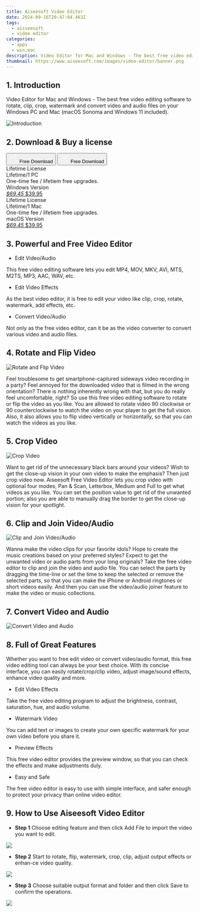 ```yaml
---
title: Aiseesoft Video Editor
date: 2024-09-16T20:47:04.463Z
tags: 
  - aisseesoft
  - video editor
categories: 
  - apps
  - win,mac
description: Video Editor for Mac and Windows - The best free video editing software to rotate, clip, crop, watermark and convert video and audio files on your Windows PC and Mac (macOS Sonoma and Windows 11 included).
thumbnail: https://www.aiseesoft.com/images/video-editor/banner.png
---
```


## 1. Introduction

Video Editor for Mac and Windows - The best free video editing software to rotate, clip, crop, watermark and convert video and audio files on your Windows PC and Mac (macOS Sonoma and Windows 11 included).

![Introduction](https://www.aiseesoft.com/images/video-editor/banner.png)

## 2. Download & Buy a license

<div class="mx-auto flex items-center justify-center space-x-4">
  <button 
  onclick="javascript:window.open('https://secure.2checkout.com/order/checkout.php?PRODS=4706765&QTY=1&COUPON=AISEOHC&DESIGN_TYPE=2&SHORT_FORM=1&AFFILIATE=108875&CART=1', '_blank');
    window.open('https://download.aiseesoft.com/mac/free-video-editor-for-mac.dmg', '_blank');void(0);"
  class="flex flex-row font-bold rounded-lg text-lg w-48 h-16 bg-[#FF8014] text-[#ffffff] items-center justify-center p-2">
    <svg width="24px" height="24px" viewBox="0 0 24 24" xmlns="http://www.w3.org/2000/svg" color="#ffffff" fill="none" stroke="currentColor" stroke-width="3" stroke-linecap="round" stroke-linejoin="round"><path d="M16 2C16.3632 4.17921 14.0879 5.83084 12.8158 6.57142C12.4406 6.78988 12.0172 6.5117 12.0819 6.08234C12.2993 4.63878 13.0941 2.00008 16 2Z" stroke="#f8f7f7" stroke-width="1.5"></path><path d="M9 6.5C9.89676 6.5 10.6905 6.69941 11.2945 6.92013C12.0563 7.19855 12.9437 7.19854 13.7055 6.92012C14.3094 6.6994 15.1032 6.5 15.9999 6.5C17.0852 6.5 18.4649 7.08889 19.4999 8.26666C16 11 17 15.5 20.269 16.6916C19.2253 19.5592 17.2413 21.5 15.4999 21.5C13.9999 21.5 14 20.8 12.5 20.8C11 20.8 11 21.5 9.5 21.5C7 21.5 4 17.5 4 12.5C4 8.5 7 6.5 9 6.5Z" stroke="#f8f7f7" stroke-width="1.5"></path></svg>    
    <span class="font-medium mx-auto">Free Download</span>  
  </button>
  <button 
  onclick="javascript:window.open('https://secure.2checkout.com/order/checkout.php?PRODS=4709327&QTY=1&COUPON=AISEOHC&DESIGN_TYPE=2&SHORT_FORM=1&AFFILIATE=108875&CART=1', '_blank');
    window.open('https://download.aiseesoft.com/free-video-editor.exe', '_blank');void(0);"
  class="flex flex-row font-bold rounded-lg text-lg w-48 h-16 bg-[#FF8014] text-[#ffffff] items-center justify-center p-2">
    <svg width="24px" height="24px" viewBox="0 0 24 24" xmlns="http://www.w3.org/2000/svg" color="#ffffff" fill="none" stroke="currentColor" stroke-width="3" stroke-linecap="round" stroke-linejoin="round"><path d="M4 16.9865V7.01353C4 6.71792 4.21531 6.46636 4.50737 6.42072L19.3074 4.10822C19.6713 4.05137 20 4.33273 20 4.70103V19.299C20 19.6673 19.6713 19.9486 19.3074 19.8918L4.50737 17.5793C4.21531 17.5336 4 17.2821 4 16.9865Z" stroke="#f8f7f7" stroke-width="1.5"></path><path d="M4 12H20" stroke="#f8f7f7" stroke-width="1.5"></path><path d="M10.5 5.5V18.5" stroke="#f8f7f7" stroke-width="1.5"></path></svg>
    <span class="font-medium mx-auto">Free Download</span>  
  </button>
</div>

<div class="mx-auto flex items-center justify-center">
  <div class="m-8 grid grid-cols-1 gap-6 xl:grid-cols-2">
    <div class="flex w-full flex-col rounded-2xl bg-[#ffffff] text-[#374151] shadow-xl xl:w-96">
      <div class="flex h-full flex-col p-8">
        <div class="pb-6 text-3xl font-bold">Lifetime License</div>
        <div class="pb-12 text-lg">
          Lifetime/1 PC
          <div class="text-xs">One-time fee / lifetiem free upgrades.</div>
          <div class="text-xs">Windows Version</div>
        </div>
        <div class="flex flex-col gap-3 text-base"></div>
        <div class="flex flex-grow"></div>
        <div class="flex pt-10">
          <a href="https://secure.2checkout.com/order/checkout.php?PRODS=4709327&QTY=1&COUPON=AISEOHC&DESIGN_TYPE=2&SHORT_FORM=1&AFFILIATE=108875&CART=1" class="w-full transform cursor-pointer rounded-lg bg-[#7e22ce] p-3 text-center text-xl font-bold !text-[#ffffff] !no-underline transition-transform hover:bg-purple-800 active:scale-95"> 
           <em class="text-base line-through !text-[#c5c5c5]">$69.45</em>
            $39.95
          </a>
        </div>
      </div>
    </div>
    <div class="flex w-full flex-col rounded-2xl bg-[#ffffff] text-[#374151] shadow-xl xl:w-96">
      <div class="flex h-full flex-col p-8">
        <div class="pb-6 text-3xl font-bold">Lifetime License</div>
        <div class="pb-12 text-lg">
          Lifetime/1 Mac
          <div class="text-xs">One-time fee / lifetiem free upgrades.</div>
          <div class="text-xs">macOS Version</div>
        </div>
        <div class="flex flex-col gap-3 text-base"></div>
        <div class="flex flex-grow"></div>
        <div class="flex pt-10">
          <a href="https://secure.2checkout.com/order/checkout.php?PRODS=4706765&QTY=1&COUPON=AISEOHC&DESIGN_TYPE=2&SHORT_FORM=1&AFFILIATE=108875&CART=1" class="w-full transform cursor-pointer rounded-lg bg-[#7e22ce] p-3 text-center text-xl font-bold !text-[#ffffff] !no-underline transition-transform hover:bg-purple-800 active:scale-95">
           <em class="text-base line-through !text-[#c5c5c5]">$69.45</em>
            $39.95
          </a>
        </div>
      </div>
    </div>   
  </div>
</div>

## 3. Powerful and Free Video Editor

- Edit Video/Audio

This free video editing software lets you edit MP4, MOV, MKV, AVI, MTS, M2TS, MP3, AAC, WAV, etc.

- Edit Video Effects

As the best video editor, it is free to edit your video like clip, crop, rotate, watermark, add effects, etc.

- Convert Video/Audio

Not only as the free video editor, can it be as the video converter to convert various video and audio files.

## 4. Rotate and Flip Video

![Rotate and Flip Video](https://www.aiseesoft.com/images/video-editor/rotate-and-flip.png)

Feel troublesome to get smartphone-captured sideways video recording in a party? Feel annoyed for the downloaded video that is filmed in the wrong orientation? There is nothing inherently wrong with that, but you do really feel uncomfortable, right? So use this free video editing software to rotate or flip the video as you like. You are allowed to rotate video 90 clockwise or 90 counterclockwise to watch the video on your player to get the full vision. Also, it also allows you to flip video vertically or horizontally, so that you can watch the videos as you like.

## 5. Crop Video

![Crop Video](https://www.aiseesoft.com/images/video-editor/crop-video.png)

Want to get rid of the unnecessary black bars around your videos? Wish to get the close-up vision in your own video to make the emphasis? Then just crop video now. Aiseesoft Free Video Editor lets you crop video with optional four modes, Pan & Scan, Letterbox, Medium and Full to get what videos as you like. You can set the position value to get rid of the unwanted portion; also you are able to manually drag the border to get the close-up vision for your spotlight.

## 6. Clip and Join Video/Audio

![Clip and Join Video/Audio](https://www.aiseesoft.com/images/video-editor/clip-and-join.png)

Wanna make the video clips for your favorite idols? Hope to create the music creations based on your preferred styles? Expect to get the unwanted video or audio parts from your long originals? Take the free video editor to clip and join the video and audio file. You can select the parts by dragging the time-line or set the time to keep the selected or remove the selected parts, so that you can make the iPhone or Android ringtones or short videos easily. And then you can use the video/audio joiner feature to make the video or music collections.

## 7. Convert Video and Audio

![Convert Video and Audio](https://www.aiseesoft.com/images/video-editor/convert-video-audio-format.png)

## 8. Full of Great Features

Whether you want to free edit video or convert video/audio format, this free video editing tool can always be your best choice. With its concise interface, you can easily rotate/crop/clip video, adjust image/sound effects, enhance video quality and more.

- Edit Video Effects

Take the free video editing program to adjust the brightness, contrast, saturation, hue, and audio volume.

- Watermark Video

You can add text or images to create your own specific watermark for your own video before you share it.

- Preview Effects

This free video editor provides the preview window, so that you can check the effects and make adjustments duly.

- Easy and Safe

The free video editor is easy to use with simple interface, and safer enough to protect your privacy than online video editor.

## 9. How to Use Aiseesoft Video Editor

- **Step 1** Choose editing feature and then click Add File to import the video you want to edit.

![](https://www.aiseesoft.com/images/video-editor-windows/main-interface.jpg)

- **Step 2** Start to rotate, flip, watermark, crop, clip, adjust output effects or enhan-ce video quality.

![](https://www.aiseesoft.com/images/video-editor-windows/effect-video.jpg)

- **Step 3** Choose suitable output format and folder and then click Save to confirm the operations.

![](https://www.aiseesoft.com/images/video-editor-windows/upscale-resolution.jpg)

<ins class="adsbygoogle"
      style="display:block"
      data-ad-client="ca-pub-7571918770474297"
      data-ad-slot="8358498916"
      data-ad-format="auto"
      data-full-width-responsive="true"></ins>



